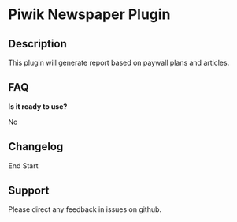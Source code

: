 # Piwik Newspaper Plugin

## Description

This plugin will generate report based on paywall plans and articles.

## FAQ

__Is it ready to use?__

No

## Changelog

End
Start

## Support

Please direct any feedback in issues on github.
